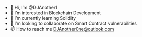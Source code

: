 - 👋 Hi, I’m @DJAnother1
- 👀 I’m interested in Blockchain Development
- 🌱 I’m currently learning Solidity
- 💞️ I’m looking to collaborate on Smart Contract vulnerabilities
- 📫 How to reach me DJAnother0ne@outlook.com

<!---
DJAnother1/DJAnother1 is a ✨ special ✨ repository because its `README.md` (this file) appears on your GitHub profile.
You can click the Preview link to take a look at your changes.
--->
